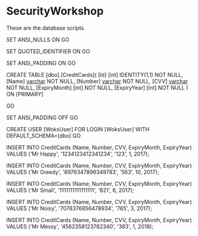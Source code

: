 # SecurityWorkshop

These are the database scripts.

SET ANSI_NULLS ON
GO

SET QUOTED_IDENTIFIER ON
GO

SET ANSI_PADDING ON
GO

CREATE TABLE [dbo].[CreditCards](
	[Id] [int] IDENTITY(1,1) NOT NULL,
	[Name] [varchar](5000) NOT NULL,
	[Number] [varchar](5000) NOT NULL,
	[CVV] [varchar](5000) NOT NULL,
	[ExpiryMonth] [int] NOT NULL,
	[ExpiryYear] [int] NOT NULL
) ON [PRIMARY]

GO

SET ANSI_PADDING OFF
GO


CREATE USER [WoksUser] FOR LOGIN [WoksUser] WITH DEFAULT_SCHEMA=[dbo]
GO


INSERT INTO CreditCards (Name, Number, CVV, ExpiryMonth, ExpiryYear)
VALUES ('Mr Happy', '1234123412341234', '123', 1, 2017);

INSERT INTO CreditCards (Name, Number, CVV, ExpiryMonth, ExpiryYear)
VALUES ('Mr Greedy', '8976347896349783', '563', 10, 2017);

INSERT INTO CreditCards (Name, Number, CVV, ExpiryMonth, ExpiryYear)
VALUES ('Mr Small', '1111111111111111', '821', 6, 2017);

INSERT INTO CreditCards (Name, Number, CVV, ExpiryMonth, ExpiryYear)
VALUES ('Mr Noisy', '7078376856478934', '765', 3, 2017);

INSERT INTO CreditCards (Name, Number, CVV, ExpiryMonth, ExpiryYear)
VALUES ('Mr Messy', '4562358123782340', '383', 1, 2018);
